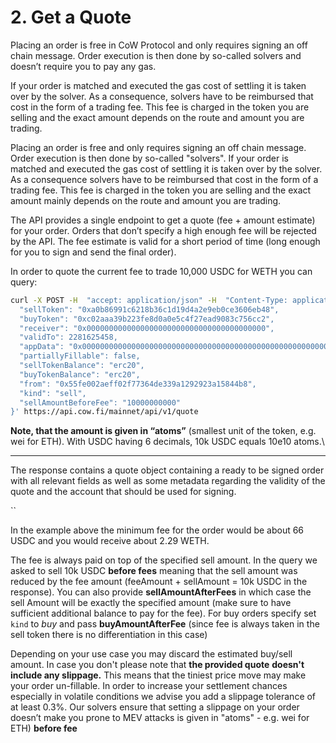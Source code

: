 # 2. Get a Quote

Placing an order is free in CoW Protocol and only requires signing an off chain message. Order execution is then done by so-called solvers and doesn’t require you to pay any gas.

If your order is matched and executed the gas cost of settling it is taken over by the solver. As a consequence, solvers have to be reimbursed that cost in the form of a trading fee. This fee is charged in the token you are selling and the exact amount depends on the route and amount you are trading.

Placing an order is free and only requires signing an off chain message. Order execution is then done by so-called "solvers". If your order is matched and executed the gas cost of settling it is taken over by the solver. As a consequence solvers have to be reimbursed that cost in the form of a trading fee. This fee is charged in the token you are selling and the exact amount mainly depends on the route and amount you are trading.

The API provides a single endpoint to get a quote (fee + amount estimate) for your order. Orders that don’t specify a high enough fee will be rejected by the API. The fee estimate is valid for a short period of time (long enough for you to sign and send the final order).

In order to quote the current fee to trade 10,000 USDC for WETH you can query:

```bash
curl -X POST -H  "accept: application/json" -H  "Content-Type: application/json"  -d '{                                                                                                               
  "sellToken": "0xa0b86991c6218b36c1d19d4a2e9eb0ce3606eb48",
  "buyToken": "0xc02aaa39b223fe8d0a0e5c4f27ead9083c756cc2",
  "receiver": "0x0000000000000000000000000000000000000000",
  "validTo": 2281625458,
  "appData": "0x0000000000000000000000000000000000000000000000000000000000000000",
  "partiallyFillable": false,
  "sellTokenBalance": "erc20",
  "buyTokenBalance": "erc20",
  "from": "0x55fe002aeff02f77364de339a1292923a15844b8",
  "kind": "sell",
  "sellAmountBeforeFee": "10000000000"
}' https://api.cow.fi/mainnet/api/v1/quote
```

**Note, that the amount is given in “atoms”** (smallest unit of the token, e.g. wei for ETH). With USDC having 6 decimals, 10k USDC equals 10e10 atoms.\\

***

The response contains a quote object containing a ready to be signed order with all relevant fields as well as some metadata regarding the validity of the quote and the account that should be used for signing.

\`\`

In the example above the minimum fee for the order would be about 66 USDC and you would receive about 2.29 WETH.

The fee is always paid on top of the specified sell amount. In the query we asked to sell 10k USDC **before fees** meaning that the sell amount was reduced by the fee amount (feeAmount + sellAmount = 10k USDC in the response). You can also provide **sellAmountAfterFees** in which case the sell Amount will be exactly the specified amount (make sure to have sufficient additional balance to pay for the fee). For buy orders specify set `kind` to _buy_ and pass **buyAmountAfterFee** (since fee is always taken in the sell token there is no differentiation in this case)

Depending on your use case you may discard the estimated buy/sell amount. In case you don't please note that **the provided quote** **doesn't include any slippage.** This means that the tiniest price move may make your order un-fillable. In order to increase your settlement chances especially in volatile conditions we advise you add a slippage tolerance of at least 0.3%. Our solvers ensure that setting a slippage on your order doesn’t make you prone to MEV attacks is given in "atoms" - e.g. wei for ETH) **before fee**
